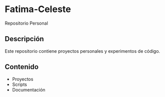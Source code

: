 # Fatima-Celeste
Repositorio Personal

## Descripción

Este repositorio contiene proyectos personales y experimentos de código.

## Contenido

- Proyectos
- Scripts
- Documentación
